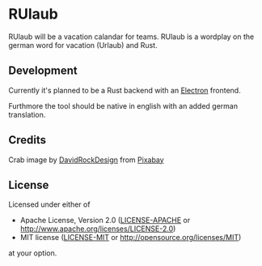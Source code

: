 # RUlaub

RUlaub will be a vacation calandar for teams.
RUlaub is a wordplay on the german word for vacation (Urlaub) and Rust.

## Development

Currently it's planned to be a Rust backend with an
[Electron](https://www.electronjs.org/) frontend.

Furthmore the tool should be native in english with an added german translation.

## Credits

Crab image by <a href="https://pixabay.com/users/davidrockdesign-2595351/?utm_source=link-attribution&amp;utm_medium=referral&amp;utm_campaign=image&amp;utm_content=3424714">DavidRockDesign</a> from <a href="https://pixabay.com/?utm_source=link-attribution&amp;utm_medium=referral&amp;utm_campaign=image&amp;utm_content=3424714">Pixabay</a>

## License

Licensed under either of

- Apache License, Version 2.0 ([LICENSE-APACHE](LICENSE-APACHE) or
  http://www.apache.org/licenses/LICENSE-2.0)
- MIT license ([LICENSE-MIT](LICENSE-MIT) or http://opensource.org/licenses/MIT)

at your option.

